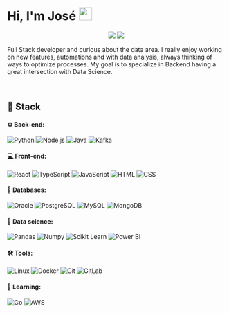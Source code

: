 # Hi, I'm José <img width="30" src="https://emojis.slackmojis.com/emojis/images/1593555389/9579/blob_excited.gif?1593555389" alt="party blob"/>

<p align="center">
<a href="https://www.linkedin.com/in/joserodrigs/"><img src="https://img.shields.io/badge/-Jose%20Rodrigues-0077B5?style=flat-square&logo=Linkedin&logoColor=white"/></a>
<a href="mailto:joseluisrjunior@gmail.com"><img src="https://img.shields.io/badge/-joseluisrjunior@gmail.com-D14836?style=flat-square&logo=Gmail&logoColor=white"/></a>
</p>

<p>
Full Stack developer and curious about the data area. I really enjoy working on new features, automations and with
data analysis, always thinking of ways to optimize processes. My goal is to specialize in Backend having
a great intersection with Data Science.
</p>

<br>

## 🚀 **Stack**

 #### ⚙ Back-end:
 ![Python](https://img.shields.io/badge/-Python-black?style=flat-square&logo=Python)
 ![Node.js](https://img.shields.io/badge/-Node.js-black?style=flat-square&logo=Node.js)
 ![Java](https://img.shields.io/badge/Java-black?style=flat-square&logo=Java)
 ![Kafka](https://img.shields.io/badge/-Kafka-black?style=flat-square&logo=ApacheKafka)
 
 #### 💻 Front-end:
 ![React](https://img.shields.io/badge/React-black?style=flat-square&logo=React)
 ![TypeScript](https://img.shields.io/badge/-TypeScript-black?style=flat-square&logo=TypeScript)
 ![JavaScript](https://img.shields.io/badge/-JavaScript-black?style=flat-square&logo=JavaScript)
 ![HTML](https://img.shields.io/badge/-HTML-black?style=flat-square&logo=HTML5)
 ![CSS](https://img.shields.io/badge/-CSS-black?style=flat-square&logo=CSS3)
 
 #### 🎲 Databases:
 ![Oracle](https://img.shields.io/badge/-Oracle-black?style=flat-square&logo=Oracle)
 ![PostgreSQL](https://img.shields.io/badge/-PostgreSQL-black?style=flat-square&logo=PostgreSQL)
 ![MySQL](https://img.shields.io/badge/-MySQL-black?style=flat-square&logo=MySQL)
 ![MongoDB](https://img.shields.io/badge/-MongoDB-black?style=flat-square&logo=MongoDB)
 
 #### 🎲 Data science:
 ![Pandas](https://img.shields.io/badge/-Pandas-black?style=flat-square&logo=Pandas)
 ![Numpy](https://img.shields.io/badge/-Numpy-black?style=flat-square&logo=Numpy)
 ![Scikit Learn](https://img.shields.io/badge/-Scikit%20Learn-black?style=flat-square&logo=scikit-learn)
 ![Power BI](https://img.shields.io/badge/-Power%20BI-black?style=flat-square&logo=Power-BI)
 
 #### 🛠 Tools:
 ![Linux](https://img.shields.io/badge/-Linux-black?style=flat-square&logo=Linux)
 ![Docker](https://img.shields.io/badge/-Docker-black?style=flat-square&logo=Docker)
 ![Git](https://img.shields.io/badge/-Git-black?style=flat-square&logo=Git)
 ![GitLab](https://img.shields.io/badge/-GitLab-black?style=flat-square&logo=GitLab)
 
 #### 🌱 Learning:
 
 ![Go](https://img.shields.io/badge/Go-black?style=flat-square&logo=Go)
 ![AWS](https://img.shields.io/badge/AWS-black?style=flat-square&logo=Amazon)
 
 
 
<!--  
 ![Heroku](https://img.shields.io/badge/-Heroku-black?style=flat-square&logo=Heroku)
 ![Nginx](https://img.shields.io/badge/Nginx-black?style=flat-square&logo=Nginx)
 ![Kubernetes](https://img.shields.io/badge/Kubernetes-black?style=flat-square&logo=Kubernetes) -->
